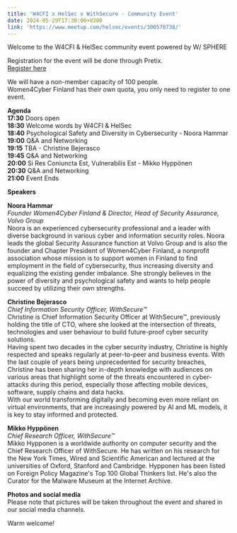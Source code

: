 ```yaml
---
title: 'W4CFI x HelSec x WithSecure - Community Event'
date: 2024-05-29T17:30:00+0300
link: 'https://www.meetup.com/helsec/events/300570738/'
---
```


Welcome to the W4CFI & HelSec community event powered by W/ SPHERE

 Registration for the event will be done through Pretix.  
[Register here](<https://events.helsec.fi/helsec/maynon/>)

 We will have a non-member capacity of 100 people.  
Women4Cyber Finland has their own quota, you only need to register to one event.

 **Agenda**  
**17:30** Doors open  
**18:30** Welcome words by W4CFI & HelSec  
**18:40** Psychological Safety and Diversity in Cybersecurity - Noora Hammar  
**19:00** Q&A and Networking  
**19:15** TBA - Christine Bejerasco  
**19:45** Q&A and Networking  
**20:00** Si Res Coniuncta Est, Vulnerabilis Est - Mikko Hyppönen  
**20:30** Q&A and Networking  
**21:00** Event Ends

 **Speakers**

 **Noora Hammar**  
*Founder Women4Cyber Finland & Director, Head of Security Assurance, Volvo Group*  
Noora is an experienced cybersecurity professional and a leader with diverse background in various cyber and information security roles. Noora leads the global Security Assurance function at Volvo Group and is also the founder and Chapter President of Women4Cyber Finland, a nonprofit association whose mission is to support women in Finland to find employment in the field of cybersecurity, thus increasing diversity and equalizing the existing gender imbalance. She strongly believes in the power of diversity and psychological safety and wants to help people succeed by utilizing their own strengths.

 **Christine Bejerasco**  
*Chief Information Security Officer, WithSecure™*  
Christine is Chief Information Security Officer at WithSecure™, previously holding the title of CTO, where she looked at the intersection of threats, technologies and user behaviour to build future-proof cyber security solutions.  
Having spent two decades in the cyber security industry, Christine is highly respected and speaks regularly at peer-to-peer and business events. With the last couple of years being unprecedented for security breaches, Christine has been sharing her in-depth knowledge with audiences on various areas that highlight some of the threats encountered in cyber-attacks during this period, especially those affecting mobile devices, software, supply chains and data hacks.  
With our world transforming digitally and becoming even more reliant on virtual environments, that are increasingly powered by AI and ML models, it is key to stay informed and protected.

 **Mikko Hyppönen**  
*Chief Research Officer, WithSecure™*  
Mikko Hypponen is a worldwide authority on computer security and the Chief Research Officer of WithSecure. He has written on his research for the New York Times, Wired and Scientific American and lectured at the universities of Oxford, Stanford and Cambridge. Hypponen has been listed on Foreign Policy Magazine's Top 100 Global Thinkers list. He's also the Curator for the Malware Museum at the Internet Archive.

 **Photos and social media**  
Please note that pictures will be taken throughout the event and shared in our social media channels.

 Warm welcome!

 